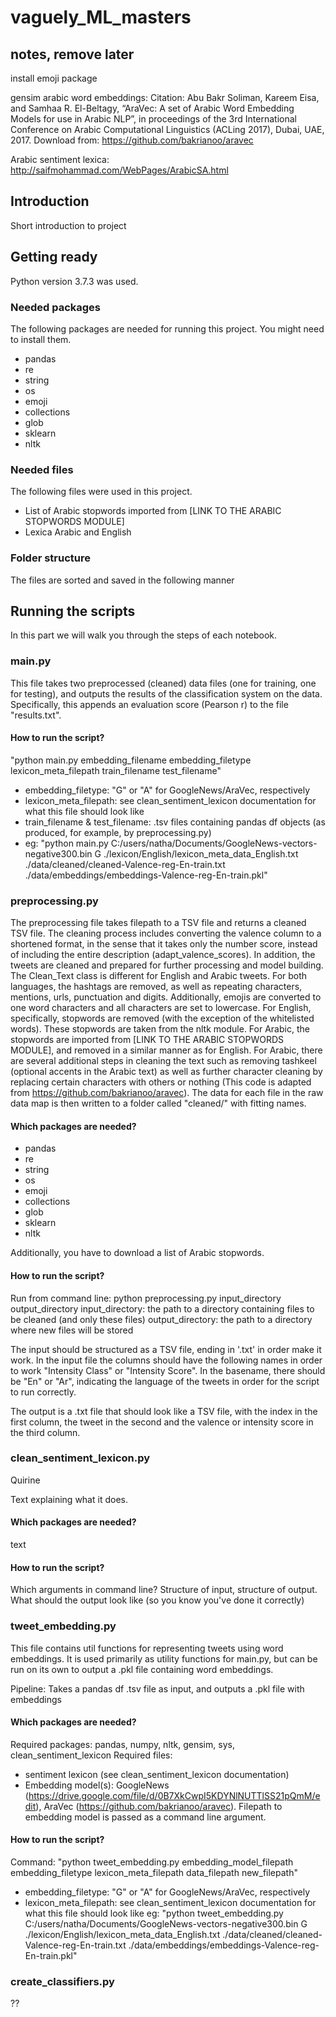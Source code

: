 
# vaguely_ML_masters

## notes, remove later
install emoji package

gensim arabic word embeddings:
    Citation: Abu Bakr Soliman, Kareem Eisa, and Samhaa R. El-Beltagy, “AraVec: A set of Arabic Word Embedding Models for use in Arabic NLP”, in proceedings of the 3rd International Conference on Arabic Computational Linguistics (ACLing 2017), Dubai, UAE, 2017.
    Download from: https://github.com/bakrianoo/aravec

Arabic sentiment lexica: http://saifmohammad.com/WebPages/ArabicSA.html

## Introduction

Short introduction to project

## Getting ready

Python version 3.7.3 was used.

### Needed packages
The following packages are needed for running this project. You might need to install them.

- pandas
- re  
- string
- os
- emoji  
- collections
- glob
- sklearn
- nltk

### Needed files
The following files were used in this project.

- List of Arabic stopwords imported from [LINK TO THE ARABIC STOPWORDS MODULE]
- Lexica Arabic and English


### Folder structure
The files are sorted and saved in the following manner

## Running the scripts
In this part we will walk you through the steps of each notebook.

### main.py
This file takes two preprocessed (cleaned) data files (one for training, one for testing), and outputs the results of the classification system on the data.
Specifically, this appends an evaluation score (Pearson r) to the file "results.txt".

#### How to run the script?
"python main.py embedding_filename embedding_filetype lexicon_meta_filepath train_filename test_filename"
* embedding_filetype: "G" or "A" for GoogleNews/AraVec, respectively
* lexicon_meta_filepath: see clean_sentiment_lexicon documentation for what this file should look like
* train_filename & test_filename: .tsv files containing pandas df objects (as produced, for example, by preprocessing.py)
* eg: "python main.py C:/users/natha/Documents/GoogleNews-vectors-negative300.bin G ./lexicon/English/lexicon_meta_data_English.txt ./data/cleaned/cleaned-Valence-reg-En-train.txt ./data/embeddings/embeddings-Valence-reg-En-train.pkl"

### preprocessing.py
The preprocessing file takes filepath to a TSV file and returns a cleaned TSV file. The cleaning process includes converting the valence column to a shortened format, in the sense that it takes only the number score, instead of including the entire description (adapt_valence_scores). In addition, the tweets are cleaned and prepared for further processing and model building. The Clean_Text class is different for English and Arabic tweets. For both languages, the hashtags are removed, as well as repeating characters, mentions, urls, punctuation and digits. Additionally, emojis are converted to one word characters and all characters are set to lowercase. For English, specifically, stopwords are removed (with the exception of the whitelisted words). These stopwords are taken from the nltk module. For Arabic, the stopwords are imported from [LINK TO THE ARABIC STOPWORDS MODULE], and removed in a similar manner as for English. For Arabic, there are several additional steps in cleaning the text such as removing tashkeel (optional accents in the Arabic text) as well as further character cleaning by replacing certain characters with others or nothing (This code is adapted from https://github.com/bakrianoo/aravec). The data for each file in the raw data map is then written to a folder called "cleaned/" with fitting names.

#### Which packages are needed?
- pandas
- re  
- string
- os
- emoji  
- collections
- glob
- sklearn
- nltk

Additionally, you have to download a list of Arabic stopwords.

#### How to run the script?
Run from command line: python preprocessing.py input_directory output_directory
input_directory: the path to a directory containing files to be cleaned (and only these files)
output_directory: the path to a directory where new files will be stored

The input should be structured as a TSV file, ending in '.txt' in order make it work. In the input file the columns should have the following names in order to work "Intensity Class" or "Intensity Score". In the basename, there should be "En" or "Ar", indicating the language of the tweets in order for the script to run correctly.

The output is a .txt file that should look like a TSV file, with the index in the first column, the tweet in the second and the valence or intensity score in the third column.

### clean_sentiment_lexicon.py
Quirine

Text explaining what it does.

#### Which packages are needed?
text

#### How to run the script?
Which arguments in command line?
Structure of input, structure of output.
What should the output look like (so you know you've done it correctly)

### tweet_embedding.py
This file contains util functions for representing tweets using word embeddings.
It is used primarily as utility functions for main.py, but can be run on its own to output a .pkl file
containing word embeddings.

Pipeline: Takes a pandas df .tsv file as input, and outputs a .pkl file with embeddings

#### Which packages are needed?
Required packages: pandas, numpy, nltk, gensim, sys, clean_sentiment_lexicon
Required files: 
* sentiment lexicon (see clean_sentiment_lexicon documentation)
* Embedding model(s): GoogleNews (https://drive.google.com/file/d/0B7XkCwpI5KDYNlNUTTlSS21pQmM/edit), AraVec (https://github.com/bakrianoo/aravec). Filepath to embedding model is passed as a command line argument.

#### How to run the script?
Command: "python tweet_embedding.py embedding_model_filepath embedding_filetype lexicon_meta_filepath data_filepath new_filepath"
* embedding_filetype: "G" or "A" for GoogleNews/AraVec, respectively
* lexicon_meta_filepath: see clean_sentiment_lexicon documentation for what this file should look like
eg: "python tweet_embedding.py C:/users/natha/Documents/GoogleNews-vectors-negative300.bin G ./lexicon/English/lexicon_meta_data_English.txt ./data/cleaned/cleaned-Valence-reg-En-train.txt ./data/embeddings/embeddings-Valence-reg-En-train.pkl"

### create_classifiers.py
??
